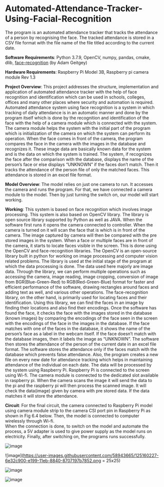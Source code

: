 # Automated-Attendance-Tracker-Using-Facial-Recognition
The program is an automated attendance tracker that tracks the attendance of a person by recognising the face. The tracked attendance is stored in a CSV file format with the file name of the file titled according to the current date.

**Software Requirements**: Python 3.7.9, OpenCV, numpy, pandas, cmake, dlib, [face-recognition](https://pypi.org/project/face-recognition/) (by Adam Geitgey)

**Hardware Requirements**: Raspberry Pi Model 3B, Raspberry pi camera module Rev 1.3 

 

**Project Overview**:
This project addresses the structure, implementation and application of automated attendance tracker with the help of face recognition and identification which can be used in schools, colleges, offices and many other places where security and automation is required. Automated attendance system using face recognition is a system in which tracking of daily attendance is in an automatic manner and done by the program itself which is done by the recognition and identification of the face with the help of a camera module which is connected with the system. The camera module helps the system with the initial part of the program which is initialization of the camera on which the system can perform its operation. When the face comes in front of the camera, the program compares the face in the camera with the images in the database and recognizes it. These image data are basically known data for the system and is the data on which the system is trained. The system, if recognizes the face after the comparison with the database, displays the name of the person’s face or else displays “UNKNOWN” if the faces don’t match. Then it tracks the attendance of the person file of only the matched faces. This attendance is stored in an excel file format.

**Model Overview**:
The model relies on just one camera to run. It accesses the camera and runs the program. For that, we have connected a camera module to the model. Then by just turning the switch on, our model will start working.

**Working**:
This system is based on face recognition which involves image processing. This system is also based on OpenCV library.  The library is open source library supported by Python as well as JAVA. When the software first runs it opens the camera connected to controller. When the camera is turned on it will scan the face that is which is in front of the camera. The image captured by camera will then be compared with the pre stored images in the system. When a face or multiple faces are in front of the camera, it starts to locate faces visible in the screen. This is done using the OpenCV and face-recognition libraries. The OpenCV is an open-source library built in python for working on image processing and computer vision related problems. The library is used at the initial stage of the program at which the data processing is done. The data used here majorly are image data. Through the library, we can perform multiple operations such as accessing the camera, image reading, image cropping, conversion of image from BGR(Blue-Green-Red) to RGB(Red-Green-Blue) format for faster and efficient performance of the software, drawing rectangles around faces and adding text as well, and various other operations. The face-recognition library, on the other hand, is primarily used for locating faces and their identification. Using this library, we can find the faces in an image by finding their locations and also find their encodings. Once the software has found the face, it checks the face with the images stored in the database (known images) by comparing the encodings of the face seen in the screen with the encodings of the face in the images in the database. If the face matches with one of the faces in the database, it shows the name of the person’s face as a label in the webcam itself. If the face doesn’t match with the database images, then it labels the image as “UNKNOWN”. The software then stores the attendance of the person of the current date in an excel file format. The software stores the attendance only if the faces match with the database which prevents false attendance. Also, the program creates a new file on every new date for attendance tracking which helps in maintaining attendance of the individual on each date. The data will be processed by the system using Raspberry Pi. Raspberry Pi is connected to the screen using Wi-fi. The camera module is connected to the dedicated slot available in raspberry pi. When the camera scans the image it will send the data to the pi and the raspberry pi will then process the scanned image. It will check the data(image) given by camera with pre stored data. If the data matches it will store the attendance.

**Circuit**:
For the final circuit, the camera connected to Raspberry Pi model using camera module strip to the camera CSI port pin in Raspberry Pi as shown in Fig 6.4 below. Then, the model is connected to computer wirelessly through Wi-fi.  
When the connection is done, to switch on the model and automate the process, a 5V adapter is used to give power supply as the model runs on electricity. Finally, after switching on, the programs runs successfully.

 
 
![image](https://user-images.githubusercontent.com/58943665/125160171-29a72d80-e199-11eb-9e51-6791ff88d873.png)


![image](https://user-images.githubusercontent.com/58943665/125160227-6e32c900-e199-11eb-8840-8707197b7852.png = 25x25)

![image](https://user-images.githubusercontent.com/58943665/125160243-7c80e500-e199-11eb-9fb2-9a6be4a1749e.png)

![image](https://user-images.githubusercontent.com/58943665/125160252-83a7f300-e199-11eb-9a2e-eb34c65e8f0c.png)


